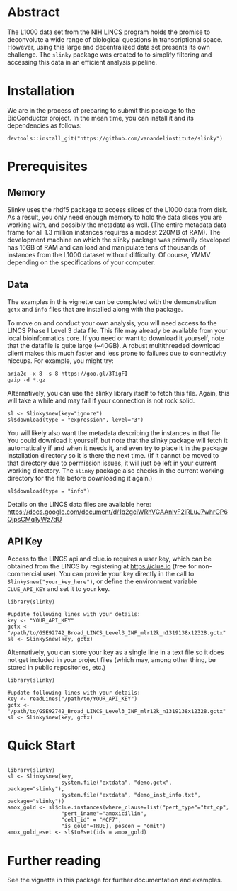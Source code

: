 # Abstract

The L1000 data set from the NIH LINCS program holds the promise to deconvolute a wide range of biological questions in transcriptional 
space.  However, using this large and decentralized data set presents its own challenge.  The `slinky` package was created to to simplify filtering and accessing this data in an efficient analysis pipeline.

# Installation

We are in the process of preparing to submit this package to the BioConductor project.  In the mean time, you can install it and its dependencies as follows:

```
devtools::install_git("https://github.com/vanandelinstitute/slinky")
```

# Prerequisites

## Memory

Slinky uses the rhdf5 package to access slices of the L1000 data from disk.  As a result, you only need enough memory to hold the data slices you are working with, and possibly the metadata as well.  (The entire metadata data frame for all 1.3 million instances requires a modest 220MB of RAM). The development machine on which the slinky package was primarily developed has 16GB of RAM and can load and manipulate tens of thousands of instances from the L1000 dataset without difficulty.  Of course, YMMV depending on the specifications of your computer.

## Data

The examples in this vignette can be completed with the demonstration `gctx` 
and `info` files that are installed along with the package.

To move on and conduct your own analysis, you will need access to
the LINCS Phase I Level 3 data file.  This file may already be available from your local bioinformatics core.  If you need or want to download it yourself, note that the datafile is quite large (~40GB). A robust multithreaded download client makes this much faster and less prone to failures due to connectivity hiccups.  For example, you might try:

```{r, engine = 'bash', eval=FALSE}
aria2c -x 8 -s 8 https://goo.gl/3TigFI
gzip -d *.gz
```

Alternatively, you can use the slinky library itself to fetch this file.  Again, this will take a while and may fail if your connection is not rock solid.

```{r, echo=TRUE, message=F, warning=F, eval=FALSE}
sl <- Slinky$new(key="ignore")
sl$download(type = "expression", level="3")
```

You will likely also want the metadata describing the instances in that file.  You could download it yourself, but note that the slinky package will fetch it automatically if and when it needs it, and even try to place it in the package installation directory so it is there the next time. (If it cannot be moved to that directory due to permission issues, it will just be left in your current working directory.  The `slinky` package also checks in the current working directory for the file before downloading it again.)

```{r, echo=TRUE, message=F, warning=F, eval=FALSE}
sl$download(type = "info")
```


Details on the LINCS data files are available here: https://docs.google.com/document/d/1q2gciWRhVCAAnlvF2iRLuJ7whrGP6QjpsCMq1yWz7dU

## API Key

Access to the LINCS api and clue.io requires a user key, which can be obtained from the LINCS by registering at https://clue.io (free for non-commercial use).  You can provide your key directly in the call to `Slinky$new("your_key_here")`, or define the environment variable `CLUE_API_KEY` and set it to your key.


```{r, echo=TRUE, message=F, warning=F, eval=FALSE}
library(slinky)

#update following lines with your details:
key <- "YOUR_API_KEY"
gctx <- "/path/to/GSE92742_Broad_LINCS_Level3_INF_mlr12k_n1319138x12328.gctx"
sl <- Slinky$new(key, gctx)

```

Alternatively, you can store your key as a single line in a text file so it does not get included in your project files (which may, among other thing, be stored in public repositories, etc.)

```{r, echo=FALSE, message=F, warning=F, eval=FALSE}
library(slinky)

#update following lines with your details:
key <- readLines("/path/to/YOUR_API_KEY")
gctx <- "/path/to/GSE92742_Broad_LINCS_Level3_INF_mlr12k_n1319138x12328.gctx"
sl <- Slinky$new(key, gctx)

```

# Quick Start

```{r, eval=FALSE}

library(slinky)
sl <- Slinky$new(key, 
                 system.file("extdata", "demo.gctx", package="slinky"),
                 system.file("extdata", "demo_inst_info.txt", package="slinky"))
amox_gold <- sl$clue.instances(where_clause=list("pert_type"="trt_cp",
                 "pert_iname"="amoxicillin",
                 "cell_id" = "MCF7",
                 "is_gold"=TRUE), poscon = "omit")               
amox_gold_eset <- sl$toEset(ids = amox_gold)

```

# Further reading

See the vignette in this package for further documentation and examples.
